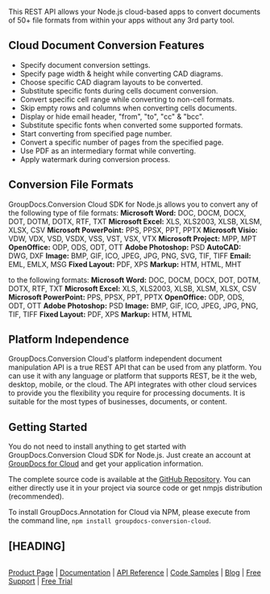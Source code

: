 This REST API allows your Node.js cloud-based apps to convert documents of 50+ file formats from within your apps without any 3rd party tool.

## Cloud Document Conversion Features

- Specify document conversion settings.
- Specify page width & height while converting CAD diagrams.
- Choose specific CAD diagram layouts to be converted.
- Substitute specific fonts during cells document conversion.
- Convert specific cell range while converting to non-cell formats.
- Skip empty rows and columns when converting cells documents.
- Display or hide email header, "from", "to", "cc" & "bcc".
- Substitute specific fonts when converted some supported formats.
- Start converting from specified page number.
- Convert a specific number of pages from the specified page.
- Use PDF as an intermediary format while converting.
- Apply watermark during conversion process.

## Conversion File Formats

GroupDocs.Conversion Cloud SDK for Node.js allows you to convert any of the following type of file formats:
**Microsoft Word:** DOC, DOCM, DOCX, DOT, DOTM, DOTX, RTF, TXT
**Microsoft Excel:** XLS, XLS2003, XLSB, XLSM, XLSX, CSV
**Microsoft PowerPoint:** PPS, PPSX, PPT, PPTX
**Microsoft Visio:** VDW, VDX, VSD, VSDX, VSS, VST, VSX, VTX
**Microsoft Project:** MPP, MPT
**OpenOffice:** ODP, ODS, ODT, OTT
**Adobe Photoshop:** PSD
**AutoCAD:** DWG, DXF
**Image:** BMP, GIF, ICO, JPEG, JPG, PNG, SVG, TIF, TIFF
**Email:** EML, EMLX, MSG
**Fixed Layout:** PDF, XPS
**Markup:** HTM, HTML, MHT

to the following formats:
**Microsoft Word:** DOC, DOCM, DOCX, DOT, DOTM, DOTX, RTF, TXT
**Microsoft Excel:** XLS, XLS2003, XLSB, XLSM, XLSX, CSV
**Microsoft PowerPoint:** PPS, PPSX, PPT, PPTX
**OpenOffice:** ODP, ODS, ODT, OTT
**Adobe Photoshop:** PSD
**Image:** BMP, GIF, ICO, JPEG, JPG, PNG, TIF, TIFF
**Fixed Layout:** PDF, XPS
**Markup:** HTM, HTML

## Platform Independence

GroupDocs.Conversion Cloud's platform independent document manipulation API is a true REST API that can be used from any platform. You can use it with any language or platform that supports REST, be it the web, desktop, mobile, or the cloud. The API integrates with other cloud services to provide you the flexibility you require for processing documents. It is suitable for the most types of businesses, documents, or content.

## Getting Started

You do not need to install anything to get started with GroupDocs.Conversion Cloud SDK for Node.js. Just create an account at [GroupDocs for Cloud](https://dashboard.groupdocs.cloud/#/apps) and get your application information.

The complete source code is available at the [GitHub Repository](). You can either directly use it in your project via source code or get nmpjs distribution (recommended).

To install GroupDocs.Annotation for Cloud via NPM, please execute from the command line, `npm install groupdocs-conversion-cloud`.

## [HEADING]

```js

```

[Product Page]() | [Documentation]() | [API Reference]() | [Code Samples]() | [Blog]() | [Free Support]() | [Free Trial]()
